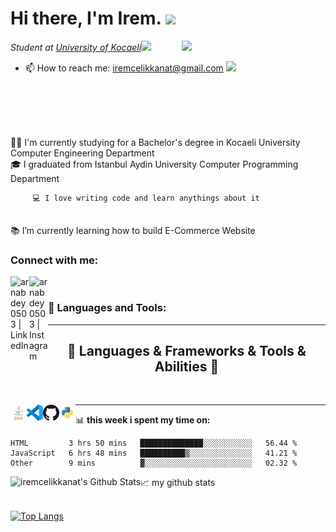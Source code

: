 # Hi there, I'm Irem. <img src="https://media.giphy.com/media/mGcNjsfWAjY5AEZNw6/giphy.gif" width="50"></h2>
<img align='right' src="https://media.giphy.com/media/ieyl9zmCjO4b4t6qoY/giphy.gif" width="230">

<p><em>Student at <a href="http://www.kocaeli.edu.tr/">University of Kocaeli</a><img src="https://media.giphy.com/media/fYSnHlufseco8Fh93Z/giphy.gif" width="30"></br>
</em></p>

- 📫 How to reach me: iremcelikkanat@gmail.com
 ![](https://visitor-badge.glitch.me/badge?page_id=iremcelikkanat.iremcelikkanat)

<br />
<br />
<br />
<br />



 👨‍🎓 I'm currently studying for a Bachelor's degree in Kocaeli University Computer Engineering Department
<br />
     🎓 I graduated from Istanbul Aydin  University Computer Programming Department
<br />

         💻 I love writing code and learn anythings about it
  <br />
             📚 I’m currently learning how to build E-Commerce Website
<br />

### Connect with me:

[<img align="left" alt="arnabdey0503 | LinkedIn" width="30px" src="https://cdn.jsdelivr.net/npm/simple-icons@v3/icons/linkedin.svg" />][linkedin]
[<img align="left" alt="arnabdey0503 | Instagram" width="30px" src="https://cdn.jsdelivr.net/npm/simple-icons@v3/icons/instagram.svg" />][instagram]

<br />


### 🔧 Languages and Tools:
<hr>
<h2 align="center">🔧 Languages & Frameworks & Tools & Abilities 🔧</h2>
<br>
<p align="center">
<img align="left" alt="java" width="26px" src="https://raw.githubusercontent.com/github/explore/cebd63002168a05a6a642f309227eefeccd92950/topics/java/java.png" />
<img align="left" alt="Visual Studio Code" width="26px" src="https://raw.githubusercontent.com/github/explore/80688e429a7d4ef2fca1e82350fe8e3517d3494d/topics/visual-studio-code/visual-studio-code.png" />
<img align="left" alt="GitHub" width="26px" src="https://raw.githubusercontent.com/github/explore/78df643247d429f6cc873026c0622819ad797942/topics/github/github.png" />
<img align="left" alt="Python" width="26px" src="https://raw.githubusercontent.com/github/explore/cebd63002168a05a6a642f309227eefeccd92950/topics/python/python.png" />
</p>


---
📊 **this week i spent my time on:**
<!--START_SECTION:waka-->
```text
HTML         3 hrs 50 mins   ██████████████░░░░░░░░░░░   56.44 % 
JavaScript   6 hrs 48 mins   ██████████▒░░░░░░░░░░░░░░   41.21 % 
Other        9 mins          ▓░░░░░░░░░░░░░░░░░░░░░░░░   02.32 % 
```
<!--END_SECTION:waka-->

📈 my github stats
<img align="left" alt="iremcelikkanat's Github Stats" src="https://github-readme-stats.vercel.app/api?username=iremcelikkanat&show_icons=true&hide_border=true" />
<br />
<br />


[![Top Langs](https://github-readme-stats.vercel.app/api/top-langs/?username=iremcelikkanat&show_icons=true&hide_border=true)](https://github.com/iremcelikkanat)

[linkedin]: https://www.linkedin.com/in/iremcelikkanat/
[instagram]: https://www.instagram.com/iremcelikanat/
